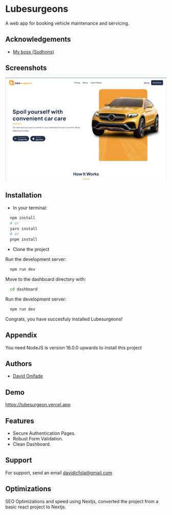 # Lubesurgeons

A web app for booking vehicle maintenance and servicing.

## Acknowledgements

- [My boss (Sudhons)](https://github.com/sudhons)

## Screenshots

![App Screenshot](https://github.com/Zyzer01/Lubesurgeon/blob/main/public/images/Screenshot%202023-09-01%20at%2010.04.40.png)

## Installation 

- In your terminal:

```bash
  npm install
  # or
  yarn install
  # or
  pnpm install
```

- Clone the project

Run the development server:

```bash
  npm run dev
```

Move to the dashboard directory with:

```bash
  cd dashboard
```

Run the development server:

```bash
  npm run dev
```

Congrats, you have succesfuly installed Lubesurgeons!

## Appendix

You need NodeJS is version 16.0.0 upwards to install this project

## Authors

- [David Onifade](https://www.x.com/zyzer01)

## Demo

https://lubesurgeon.vercel.app

## Features

- Secure Authentication Pages.
- Robust Form Validation.
- Clean Dashboard.

## Support

For support, send an email davidicfola@gmail.com

## Optimizations

SEO Optimizations and speed using Nextjs, converted the project from a basic react project to Nextjs.
